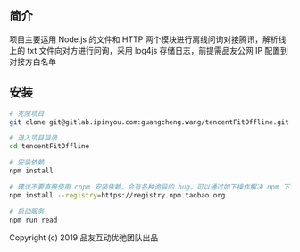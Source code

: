 ## 简介

项目主要运用 Node.js 的文件和 HTTP 两个模块进行离线问询对接腾讯，解析线上的 txt 文件向对方进行问询，采用 log4js 存储日志，前提需品友公网 IP 配置到对接方白名单

## 安装

```bash
# 克隆项目
git clone git@gitlab.ipinyou.com:guangcheng.wang/tencentFitOffline.git

# 进入项目目录
cd tencentFitOffline

# 安装依赖
npm install

# 建议不要直接使用 cnpm 安装依赖，会有各种诡异的 bug。可以通过如下操作解决 npm 下载速度慢的问题
npm install --registry=https://registry.npm.taobao.org

# 启动服务
npm run read
```

Copyright (c) 2019 品友互动优弛团队出品
